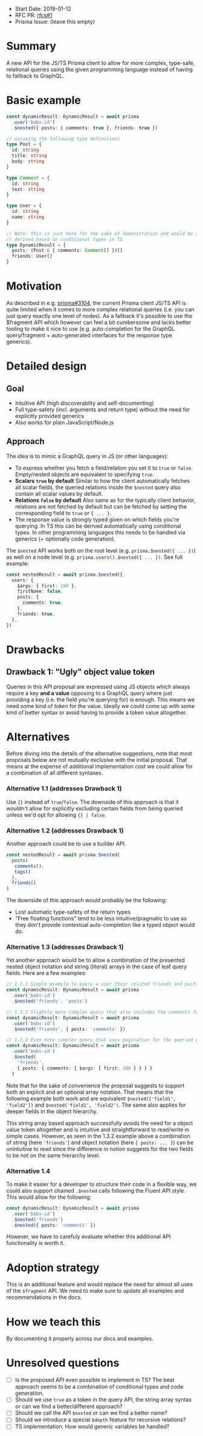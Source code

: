 - Start Date: 2019-01-12
- RFC PR: [rfcs#1](https://github.com/prisma/rfcs/pull/1)
- Prisma Issue: (leave this empty)

# Summary

A new API for the JS/TS Prisma client to allow for more complex, type-safe, relational queries using the given programming language instead of having to fallback to GraphQL.

# Basic example

```ts
const dynamicResult: DynamicResult = await prisma
  .user('bobs-id')
  .$nested({ posts: { comments: true }, friends: true })

// assuming the following type definitions
type Post = {
  id: string
  title: string
  body: string
}

type Comment = {
  id: string
  text: string
}

type User = {
  id: string
  name: string
}

// Note: This is just here for the sake of demonstration and would be automatically
// derived based on conditional types in TS
type DynamicResult = {
  posts: (Post & { comments: Comment[] })[]
  friends: User[]
}
```

# Motivation

As described in e.g. [prisma#3104](https://github.com/prisma/prisma/issues/3104), the current Prisma client JS/TS API is quite limited when it comes to more complex relational queries (i.e. you can just query exactly one level of nodes). As a fallback it's possible to use the $fragment API which however can feel a bit cumbersome and lacks better tooling to make it nice to use (e.g. auto-completion for the GraphQL query/fragment + auto-generated interfaces for the response type generics).

# Detailed design

## Goal

- Intuitive API (high discoverablity and self-documenting)
- Full type-safety (incl. arguments and return type) without the need for explicitly provided generics
- Also works for plain JavaScript/Node.js

## Approach

The idea is to mimic a GraphQL query in JS (or other languages):
- To express whether you fetch a field/relation you set it to `true` or `false`. Empty/nested objects are equivalent to specifying `true`.
- **Scalars `true` by default** Similar to how the client automatically fetches all scalar fields, the queried relations inside the `$nested` query also contain all scalar values by default.
- **Relations `false` by default** Also same as for the typically client behavior, relations are not fetched by default but can be fetched by setting the corresponding field to `true` or `{ ... }`.
- The response value is strongly typed given on which fields you're querying. In TS this can be derived automatically using conditional types. In other programming languages this needs to be handled via generics (+ optionally code generation).

The `$nested` API works both on the root level (e.g. `prisma.$nested({ ... })`) as well on a node level (e.g. `prisma.users().$nested({ ... })`. See full example:


```ts
const nestedResult = await prisma.$nested({
  users: {
    $args: { first: 100 },
    firstName: false,
    posts: {
      comments: true,
    },
    friends: true,
  },
})
```

# Drawbacks

## Drawback 1: "Ugly" object value token

Queries in this API proposal are expressed using JS objects which always require a key **and a value** opposing to a GraphQL query where just providing a key (i.e. the field you're querying for) is enough. This means we need some kind of *token* for the value. Ideally we could come up with some kind of better syntax or avoid having to provide a token value altogether.

# Alternatives

Before diving into the details of the alternative suggestions, note that most proposals below are not mutually exclusive with the initial proposal. That means at the expense of additional implementation cost we could allow for a combination of all different syntaxes.

### Alternative 1.1 (addresses Drawback 1)

Use `{}` instead of `true`/`false`. The downside of this approach is that it wouldn't allow for explicitly excluding certain fields from being queried unless we'd opt for allowing `{} | false`.

### Alternative 1.2 (addresses Drawback 1)

Another approach could be to use a builder API.

```ts
const nestedResult = await prisma.$nested(
  posts(
   comments(), 
   tags()
  ),
  friends()
)
```

The downside of this approach would probably be the following:

- Lost automatic type-safety of the return types
- "Free floating functions" tend to be less intuitive/pragmatic to use as they don't provide contextual auto-completion like a typed object would do.

### Alternative 1.3  (addresses Drawback 1)

Yet another approach would be to allow a combination of the presented nested object notation and string (literal) arrays in the case of leaf query fields. Here are a few examples:

```ts
// 1.3.1 Simple example to query a user their related friends and posts
const dynamicResult: DynamicResult = await prisma
  .user('bobs-id')
  .$nested('friends', 'posts')

// 1.3.2 Slightly more complex query that also includes the comments for each post
const dynamicResult: DynamicResult = await prisma
  .user('bobs-id')
  .$nested('friends', { posts: 'comments' })

// 1.3.3 Even more complex query that uses pagination for the queried post comments
const dynamicResult: DynamicResult = await prisma
  .user('bobs-id')
  .$nested(
    'friends',
    { posts: { comments: { $args: { first: 100 } } } }
  )
```

Note that for the sake of convenience the proposal suggests to support both an explicit and an optional array notation. That means that the following example both work and are equivalent `$nested(['field1', 'field2'])` and `$nested('field1', 'field2')`. The same also applies for deeper fields in the object hierarchy.

This string array based approach successfully avoids the need for a object value token altogether and is intuitive and straightforward to read/write in simple cases. However, as seen in the 1.3.2 example above a combination of string (here `'friends'`) and object notation (here `{ posts: ... }`) can be unintuitive to read since the difference in notion suggests for the two fields to be not on the same hierarchy level.

### Alternative 1.4

To make it easier for a developer to structure their code in a flexible way, we could also support chained `.$nested` calls following the Fluent API style. This would allow for the following:

```ts
const dynamicResult: DynamicResult = await prisma
  .user('bobs-id')
  .$nested('friends')
  .$nested({ posts: 'comments' })
```

However, we have to carefuly evaluate whether this additional API functionality is worth it.

# Adoption strategy

This is an additional feature and would replace the need for almost all uses of the `$fragment` API. We need to make sure to update all examples and recommendations in the docs.

# How we teach this

By documenting it properly across our docs and examples.

# Unresolved questions

- [ ] Is the proposed API even possible to implement in TS? The best approach seems to be a combination of conditional types and code generation.
- [ ] Should we use `true` as a token in the query API, the string array syntax or can we find a better/different approach?
- [ ] Should we call the API `$nested` or can we find a better name?
- [ ] Should we introduce a special `$depth` feature for recursive relations?
- [ ] TS implementation: How would generic variables be handled?
